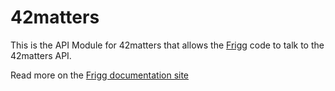# 42matters

This is the API Module for 42matters that allows the [Frigg](https://friggframework.org) code to talk to the 42matters API.

Read more on the [Frigg documentation site](https://docs.friggframework.org/api-modules/list/42matters)
